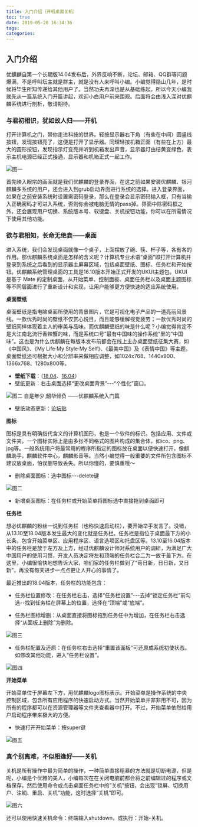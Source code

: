 ```yaml
---
title: 入门介绍（开机桌面关机）
toc: true
date: 2019-05-20 16:34:36
tags:
categories:
---
```






## 入门介绍
优麒麟自第一个长期版14.04发布后，外界反响不断，论坛、邮箱、QQ群等问题爆满，不是呼叫坛主就是群主，就是没有人来呼叫小编。小编觉得隐山几年，是时候将毕生所知传递给其他用户了。当然功夫再深也是从基础练起，所以今天小编我就先从一篇系统入门开篇讲起，欢迎小白用户前来围观。后面将会由浅入深对优麒麟系统进行剖析，敬请期待。

### 与君初相识，犹如故人归——开机 

打开计算机之门，带你走进科技的世界。轻按显示器右下角（有些在中间）圆竖线按钮，发现按钮亮了，这便是打开了显示器。同理轻按机箱正面（有些在上方）最大的圆形按钮，发现指示灯变亮并听到机箱发出声音，显示器灯由桔黄变绿色，表示主机电源已经正式接通，显示器和机箱正式一起工作。


![图一](http://www.ubuntukylin.com/upload/201807/1531733066578526.jpg)

首先映入眼帘的画面就是我们优麒麟的登录界面，在这之前如果安装优麒麟、银河麒麟多系统的用户，还会进入到grub启动界面进行系统的选择。进入登录界面，如果在之前安装系统时设置需密码登录，那么在登录会显示密码输入框，只有当输入正确密码才可进入系统，否则你会被电脑无情的pass掉。界面中除密码框之外，还会展现用户切换、系统版本号、软键盘、关机按钮功能，你可以在所需情况下使用其他功能。

### 欲与君相知，长命无绝衰——桌面　　

进入系统，我们会发现桌面就像一个桌子，上面摆放了碗、筷、杯子等，各有各的作用。那优麒麟系统桌面是怎样的含义呢？计算机专业术语“桌面”即打开计算机并登录到系统之后看到的显示器主屏幕区域，包括桌面壁纸、图标、任务栏和开始按钮。优麒麟系统管理桌面的工具是16.10版本开始正式开发的UKUI主题包。UKUI是基于 Mate 的定制桌面，从开始菜单、控制面板、桌面任务栏以及桌面主题图标等不同层面进行了重新设计和实现，让用户能够更方便快速的适应系统使用。


**桌面壁纸**

桌面壁纸是指电脑桌面所使用的背景图片，它是可视化电子产品的一道亮丽风景线。一款优秀时尚的壁纸不仅赏心悦目，而且能够缓解视觉疲劳；一款优秀时尚的壁纸同样体现着主人的审美与品味。而优麒麟壁纸的味是什么呢？小编觉得肯定不是大江南北流行香辣蟹的味，而是系统口号“最有中国味的操作系统”里的“中国味”。这也是为什么优麒麟在每版本发布前都会在线上主办桌面壁纸征集大赛，如《中国风》、《My Life·My Style·My Self》、《最美中国》及《表情中国》等主题。桌面壁纸还可根据大小和分辨率来做相应调整，如1024x768、1440x900、1366x768、1280x800等。   

* **壁纸下载**：（[18.04](http://www.ubuntukylin.com/public/pdf/18.04.zip)、[16.04](http://www.ubuntukylin.com/public/pdf/16.04.zip)）
* 壁纸更新：右击桌面选择“更改桌面背景”---“个性化”窗口。

![图二](http://www.ubuntukylin.com/upload/201807/1531732978844713.jpg)
自是年少,韶华倾负 ——优麒麟系统入门篇

* 壁纸动态更新：[论坛贴](https://www.ubuntukylin.com/ukylin/forum.php?mod=viewthread&tid=27273&highlight=%B1%DA%D6%BD)

**图标**

图标是具有明确指代含义的计算机图形，也是一个软件的标识。包括应用、文件或文件夹。一个图标实际上是由多张不同格式的图片构成的集合体，如ico、png、jpg等。一般系统用户将最常用的程序所指定的图标放在桌面以便快速打开，像麒麟助手，麒麟软件中心，麒麟影音等。当然小编觉得一般重要的文件所包含图标不建议放桌面，怕误删导致丢失。所以你懂的，要慎重哦～

* 删除桌面图标：选中图标---delete键

![图二](http://www.ubuntukylin.com/upload/201807/1531733187953024.jpg)

* 新增桌面图标：在任务栏或开始菜单将图标选中直接拖到桌面即可

**任务栏**

想必优麒麟的粉丝一说到任务栏（也称快速启动栏），要开始举手发言了。没错，从13.10至18.04版本发生最大的变化就是任务栏。任务栏是指位于桌面最下方的小长条，包含开始菜单区、应用程序区、语言选项区和托盘区等。13.10至16.04版本中的任务栏是放于左方及上方，经过优麒麟设计师对系统用户的调研，为满足广大中国用户的使用习惯，开发人员决定将左和顶端的任务栏合二为一放于最下方。在这里，小编很愉快地想告诉大家，咱们家的任务栏做到了“苟日新，日日新，又日新”，再没有每天进步一点点更让人开心的事情了。

最近推出的18.04版本，任务栏的功能包含：
* 任务栏位置修改：在任务栏右击，选择“任务栏设置”---去掉“锁定任务栏”前勾选--找到任务栏在屏幕上的位置，选择在“顶端”或“底端”。

* 任务栏图标增删：从桌面直接将图标拖到任务任中为增加，在任务栏右击选择“从面板上删除”为删除。

![图三](http://www.ubuntukylin.com/upload/201807/1531733241346675.png)

* 任务栏配置及还原：在任务栏右击选择“重置该面板”可还原成系统初使状态。如修改其他功能，进入“任务栏设置”。

![图四](http://www.ubuntukylin.com/upload/201807/1531733288735985.jpg)

**开始菜单**

开始菜单位于屏幕左下方，用优麒麟logo图标表示。开始菜单是操作系统的中央控制区域，包含所有应用程序的快速启动方式。当然开始菜单并非非用不可，因为所有的程序都可以在资源管理器等文件夹查看器中打开。不过，开始菜单依然给用户启动程序带来极大的方便。

 * 快速打开开始菜单：按super键

![图五](http://www.ubuntukylin.com/upload/201807/1531733328537428.png)

### 真个别离难，不似相逢好——关机

关机是所有操作中最为简单的操作，一种简单直接粗暴的方法就是切断电源，但是呢，小编是个优雅的美人，小编每次在在关闭电脑前都会将之前编辑过的程序或文档保存，然后使用命令或点击桌面任务栏中的”关机”按钮，会出现“锁屏、切换用户、注销、重启、关机”功能，这时选择“关机”即可。

![图六](http://www.ubuntukylin.com/upload/201807/1531733351832949.png)

还可以使用快速关机命令：终端输入shutdown，或执行：开始-关机。
